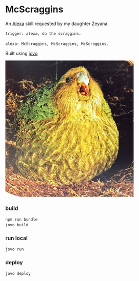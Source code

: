 # McScraggins

An [Alexa](https://alexa.amazon.com/spa/index.html) skill requested by my daughter Zeyana.  
```
trigger: alexa, do the scraggins.

alexa: McScraggins, McScraggins, McScraggins.
```
Built using [jovo](https://github.com/jovotech/jovo-framework)

![img](scraggins.jpg)

### build

```bash
npm run bundle
jovo build
```

### run local

```bash
jovo run
```

### deploy

```bash
jovo deploy
```
